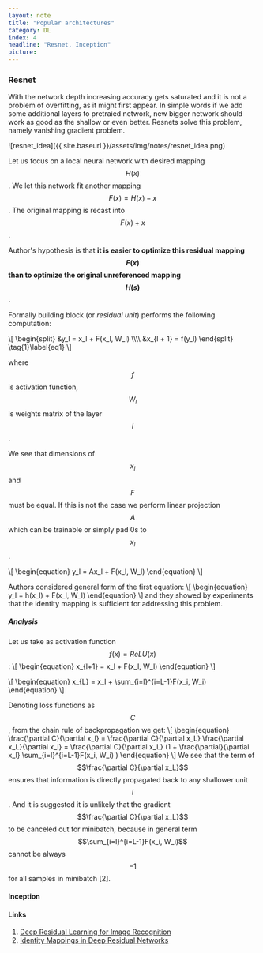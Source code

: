 ```yaml
---
layout: note
title: "Popular architectures"
category: DL
index: 4
headline: "Resnet, Inception"
picture: 
---
```


### Resnet
With the network depth increasing accuracy gets saturated and it is not a problem of overfitting, as it might first appear.
In simple words if we add some additional layers to pretraied network, new bigger network should work as good as the shallow or even better.
Resnets solve this problem, namely vanishing gradient problem.

![resnet_idea]({{ site.baseurl }}/assets/img/notes/resnet_idea.png)

Let us focus on a local neural network with desired mapping $$H(x)$$.
We let this network fit another mapping $$F(x) = H(x) - x$$. The original mapping is recast into $$F(x) + x$$.

Author's hypothesis is that __it is easier to optimize this residual mapping $$F(x)$$ than to optimize the original unreferenced mapping $$H(s)$$.__

Formally building block (or _residual unit_) performs the following computation:

\\[
\begin{split}
&y_l = x_l + F(x_l, W_l) \\\\\\\\
&x_{l + 1} = f(y_l)
\end{split}
\tag{1}\label{eq1}
\\]

where $$f$$ is activation function, $$W_l$$ is weights matrix of the layer $$l$$.

We see that dimensions of $$x_l$$ and $$F$$ must be equal. If this is not the case we perform
linear projection $$A$$ which can be trainable or simply pad 0s to $$x_l$$.

\\[
\begin{equation}
y_l = Ax_l + F(x_l, W_l)
\end{equation}
\\]

Authors considered general form of the first equation:
\\[
\begin{equation}
y_l = h(x_l) + F(x_l, W_l)
\end{equation}
\\]
and they showed by experiments that the identity mapping is sufficient for addressing this problem.

##### Analysis
Let us take as activation function $$f(x) = ReLU(x)$$:
\\[
\begin{equation}
x_{l+1} = x_l + F(x_l, W_l)
\end{equation}
\\]

\\[
\begin{equation}
x_{L} = x_l + \sum_{i=l}^{i=L-1}F(x_i, W_i)
\end{equation}
\\]

Denoting loss functions as $$C$$, from the chain rule of backpropagation we get:
\\[
\begin{equation}
\frac{\partial C}{\partial x_l} = \frac{\partial C}{\partial x_L} \frac{\partial x_L}{\partial x_l} = 
\frac{\partial C}{\partial x_L} (1 + \frac{\partial}{\partial x_l} \sum_{i=l}^{i=L-1}F(x_i, W_i) )
\end{equation}
\\]
We see that the term of $$\frac{\partial C}{\partial x_L}$$ ensures that information is
directly propagated back to any shallower unit $$l$$.  And it is suggested it is unlikely that the gradient
$$\frac{\partial C}{\partial x_L}$$ to be canceled out for minibatch, because in general term 
$$\sum_{i=l}^{i=L-1}F(x_i, W_i)$$ cannot be always $$-1$$ for all samples in minibatch [2].

#### Inception


#### Links

1. [Deep Residual Learning for Image Recognition](https://arxiv.org/pdf/1512.03385.pdf)
2. [Identity Mappings in Deep Residual Networks](https://arxiv.org/pdf/1603.05027.pdf)